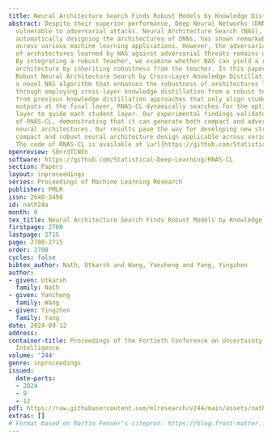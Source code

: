 ```yaml
---
title: Neural Architecture Search Finds Robust Models by Knowledge Distillation
abstract: Despite their superior performance, Deep Neural Networks (DNNs) are often
  vulnerable to adversarial attacks. Neural Architecture Search (NAS), a method for
  automatically designing the architectures of DNNs, has shown remarkable performance
  across various machine learning applications. However, the adversarial robustness
  of architectures learned by NAS against adversarial threats remains under-explored.
  By integrating a robust teacher, we examine whether NAS can yield a robust neural
  architecture by inheriting robustness from the teacher. In this paper, we propose
  Robust Neural Architecture Search by Cross-Layer Knowledge Distillation (RNAS-CL),
  a novel NAS algorithm that enhances the robustness of architectures learned by NAS
  through employing cross-layer knowledge distillation from a robust teacher. Distinct
  from previous knowledge distillation approaches that only align student-teacher
  outputs at the final layer, RNAS-CL dynamically searches for the optimal teacher
  layer to guide each student layer. Our experimental findings validate the effectiveness
  of RNAS-CL, demonstrating that it can generate both compact and adversarially robust
  neural architectures. Our results pave the way for developing new strategies for
  compact and robust neural architecture design applicable across various fields.
  The code of RNAS-CL is available at \url{https://github.com/Statistical-Deep-Learning/RNAS-CL}.
openreview: S0nrdTCNEn
software: https://github.com/Statistical-Deep-Learning/RNAS-CL
section: Papers
layout: inproceedings
series: Proceedings of Machine Learning Research
publisher: PMLR
issn: 2640-3498
id: nath24a
month: 0
tex_title: Neural Architecture Search Finds Robust Models by Knowledge Distillation
firstpage: 2700
lastpage: 2715
page: 2700-2715
order: 2700
cycles: false
bibtex_author: Nath, Utkarsh and Wang, Yancheng and Yang, Yingzhen
author:
- given: Utkarsh
  family: Nath
- given: Yancheng
  family: Wang
- given: Yingzhen
  family: Yang
date: 2024-09-12
address:
container-title: Proceedings of the Fortieth Conference on Uncertainty in Artificial
  Intelligence
volume: '244'
genre: inproceedings
issued:
  date-parts:
  - 2024
  - 9
  - 12
pdf: https://raw.githubusercontent.com/mlresearch/v244/main/assets/nath24a/nath24a.pdf
extras: []
# Format based on Martin Fenner's citeproc: https://blog.front-matter.io/posts/citeproc-yaml-for-bibliographies/
---
```

